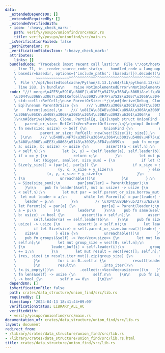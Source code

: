 ```yaml
---
data:
  _extendedDependsOn: []
  _extendedRequiredBy: []
  _extendedVerifiedWith:
  - icon: ':heavy_check_mark:'
    path: verify/yosupo/unionfind/src/main.rs
    title: verify/yosupo/unionfind/src/main.rs
  _isVerificationFailed: false
  _pathExtension: rs
  _verificationStatusIcon: ':heavy_check_mark:'
  attributes:
    links: []
  bundledCode: "Traceback (most recent call last):\n  File \"/opt/hostedtoolcache/Python/3.13.1/x64/lib/python3.13/site-packages/onlinejudge_verify/documentation/build.py\"\
    , line 71, in _render_source_code_stat\n    bundled_code = language.bundle(stat.path,\
    \ basedir=basedir, options={'include_paths': [basedir]}).decode()\n          \
    \         ~~~~~~~~~~~~~~~^^^^^^^^^^^^^^^^^^^^^^^^^^^^^^^^^^^^^^^^^^^^^^^^^^^^^^^^^^^^^^^^^^\n\
    \  File \"/opt/hostedtoolcache/Python/3.13.1/x64/lib/python3.13/site-packages/onlinejudge_verify/languages/rust.py\"\
    , line 288, in bundle\n    raise NotImplementedError\nNotImplementedError\n"
  code: "//! merge\u4EE5\u5916\u306F(\u610F\u5473\u7684\u306B)&self\u306B\u3057\u305F\
    \u3044\u306E\u3067\u3001RefCell\u3092\u4F7F\u7528\u3057\u3066\u3044\u308B\nuse\
    \ std::cell::RefCell;\nuse ParentOrSize::*;\n\n#[derive(Debug, Clone, Copy, PartialEq,\
    \ Eq)]\nenum ParentOrSize {\n    /// \u89AA\u306E\u30CE\u30FC\u30C9\u756A\u53F7\
    \n    Parent(usize),\n    /// \u81EA\u8EAB\u304C\u89AA\u306A\u3089\u3001\u305D\
    \u306E\u96C6\u5408\u306E\u30B5\u30A4\u30BA\u3092\u6301\u3064\n    Size(usize),\n\
    }\n\n#[derive(Debug, Clone, PartialEq, Eq)]\npub struct UnionFind {\n    n: usize,\n\
    \    parent_or_size: RefCell<Vec<ParentOrSize>>,\n}\n\nimpl UnionFind {\n    pub\
    \ fn new(size: usize) -> Self {\n        UnionFind {\n            n: size,\n \
    \           parent_or_size: RefCell::new(vec![Size(1); size]),\n        }\n  \
    \  }\n\n    /// \u5408\u4F75\u3057\u3064\u3064\u3001\u5408\u4F75\u3057\u305F\u96C6\
    \u5408\u306E\u4EE3\u8868\u5143\u3092\u8FD4\u3059\n    pub fn merge(&mut self,\
    \ a: usize, b: usize) -> usize {\n        assert!(a < self.n);\n        assert!(b\
    \ < self.n);\n        let (x, y) = (self.leader(a), self.leader(b));\n       \
    \ if x == y {\n            return x;\n        }\n        let mut par = self.parent_or_size.borrow_mut();\n\
    \        let (bigger, smaller, size_sum) = {\n            if let (Size(x_size),\
    \ Size(y_size)) = (par[x], par[y]) {\n                if x_size < y_size {\n \
    \                   (y, x, x_size + y_size)\n                } else {\n      \
    \              (x, y, x_size + y_size)\n                }\n            } else\
    \ {\n                unreachable!()\n            }\n        };\n        par[bigger]\
    \ = Size(size_sum);\n        par[smaller] = Parent(bigger);\n        bigger\n\
    \    }\n\n    pub fn leader(&self, mut a: usize) -> usize {\n        assert!(a\
    \ < self.n);\n        let mut par = self.parent_or_size.borrow_mut();\n      \
    \  let mut leader = a;\n        while let Parent(p) = par[leader] {\n        \
    \    leader = p;\n        }\n        // \u7D4C\u8DEF\u5727\u7E2E\n        while\
    \ let Parent(p) = par[a] {\n            par[a] = Parent(leader);\n           \
    \ a = p;\n        }\n        leader\n    }\n\n    pub fn same(&self, a: usize,\
    \ b: usize) -> bool {\n        assert!(a < self.n);\n        assert!(b < self.n);\n\
    \        self.leader(a) == self.leader(b)\n    }\n\n    pub fn size(&self, a:\
    \ usize) -> usize {\n        assert!(a < self.n);\n        let leader = self.leader(a);\n\
    \        if let Size(size) = self.parent_or_size.borrow()[leader] {\n        \
    \    size\n        } else {\n            unreachable!()\n        }\n    }\n\n\
    \    pub fn groups(&self) -> Vec<Vec<usize>> {\n        let mut leader_buf = vec![0;\
    \ self.n];\n        let mut group_size = vec![0; self.n];\n        for i in 0..self.n\
    \ {\n            leader_buf[i] = self.leader(i);\n            group_size[leader_buf[i]]\
    \ += 1;\n        }\n        let mut result = vec![vec![]; self.n];\n        for\
    \ (res, size) in result.iter_mut().zip(group_size) {\n            res.reserve(size);\n\
    \        }\n        for i in 0..self.n {\n            result[leader_buf[i]].push(i);\n\
    \        }\n        result\n            .into_iter()\n            .filter(|x|\
    \ !x.is_empty())\n            .collect::<Vec<Vec<usize>>>()\n    }\n\n    pub\
    \ fn len(&self) -> usize {\n        self.n\n    }\n\n    pub fn is_empty(&self)\
    \ -> bool {\n        self.n == 0\n    }\n}\n"
  dependsOn: []
  isVerificationFile: false
  path: crates/data_structure/union_find/src/lib.rs
  requiredBy: []
  timestamp: '2024-04-13 18:41:44+09:00'
  verificationStatus: LIBRARY_ALL_AC
  verifiedWith:
  - verify/yosupo/unionfind/src/main.rs
documentation_of: crates/data_structure/union_find/src/lib.rs
layout: document
redirect_from:
- /library/crates/data_structure/union_find/src/lib.rs
- /library/crates/data_structure/union_find/src/lib.rs.html
title: crates/data_structure/union_find/src/lib.rs
---
```

